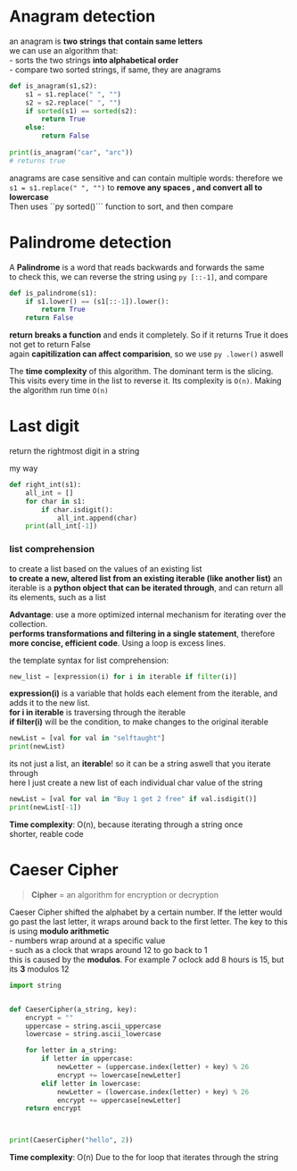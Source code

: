 # Anagram detection
an anagram is **two strings that contain same letters**<br>
we can use an algorithm that:<br>
            - sorts the two strings **into alphabetical order**<br>
            - compare two sorted strings, if same, they are anagrams
  
```py
def is_anagram(s1,s2):
    s1 = s1.replace(" ", "")
    s2 = s2.replace(" ", "")
    if sorted(s1) == sorted(s2):
        return True
    else:
        return False
    
print(is_anagram("car", "arc"))
# returns true
```
anagrams are case sensitive and can contain multiple words: therefore we ```s1 = s1.replace(" ", "")``` to **remove any spaces , and convert all to lowercase**<br>
Then uses ``py sorted()``` function to sort, and then compare

# Palindrome detection
A **Palindrome** is a word that reads backwards and forwards the same<br>
to check this, we can reverse the string using ```py [::-1]```, and compare<br>

```py
def is_palindrome(s1):
    if s1.lower() == (s1[::-1]).lower():
        return True
    return False
```
**return breaks a function** and ends it completely. So if it returns True it does not get to return False<br>
again **capitilization can affect comparision**, so we use ```py .lower()``` aswell

The **time complexity** of this algorithm. The dominant term is the slicing. This visits every time in the list to reverse it. Its complexity is ```O(n)```. Making the algorithm run time ``O(n)``

# Last digit 
return the rightmost digit in a string

my way
```py
def right_int(s1):
    all_int = []
    for char in s1:
        if char.isdigit():
            all_int.append(char)
    print(all_int[-1])
```

### **list comprehension**<br>
to create a list based on the values of an existing list<br>
**to create a new, altered list from an existing iterable (like another list)**
an iterable is a **python object that can be iterated through**, and can return all its elements, such as a list

**Advantage**: use a more optimized internal mechanism for iterating over the collection.<br>
**performs transformations and filtering in a single statement**, therefore **more concise, efficient code**. Using a loop is excess lines.

the template syntax for list comprehension:<br>
```py
new_list = [expression(i) for i in iterable if filter(i)]
```
**expression(i)** is a variable that holds each element from the iterable, and adds it to the new list.<br>
**for i in iterable** is traversing through the iterable<br>
**if filter(i)** will be the condition, to make changes to the original iterable

```py
newList = [val for val in "selftaught"]
print(newList)
```
its not just a list, an **iterable**! so it can be a string aswell that you iterate through<br>
here I just create a new list of each individual char value of the string

```py
newList = [val for val in "Buy 1 get 2 free" if val.isdigit()]
print(newList[-1])
```
**Time complexity**: O(n), because iterating through a string once<br>
shorter, reable code


# Caeser Cipher
> **Cipher** = an algorithm for encryption or decryption<br>

Caeser Cipher shifted the alphabet by a certain number. If the letter would go past the last letter, it wraps around back to the first letter.
The key to this is using **modulo arithmetic**<br>
            - numbers wrap around at a specific value<br>
            - such as a clock that wraps around 12 to go back to 1<br>
this is caused by the **modulos**. For example 7 oclock add 8 hours is 15, but its **3** modulos 12

```py
import string


def CaeserCipher(a_string, key):
    encrypt = ""
    uppercase = string.ascii_uppercase
    lowercase = string.ascii_lowercase

    for letter in a_string:
        if letter in uppercase:
            newLetter = (uppercase.index(letter) + key) % 26
            encrypt += lowercase[newLetter]
        elif letter in lowercase:
            newLetter = (lowercase.index(letter) + key) % 26
            encrypt += uppercase[newLetter]
    return encrypt



print(CaeserCipher("hello", 2))
```
**Time complexity**: O(n)
Due to the for loop that iterates through the string
